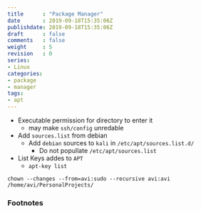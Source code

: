 ```yaml
---
title      : "Package Manager"
date       : 2019-09-18T15:35:06Z
publishdate: 2019-09-18T15:35:06Z
draft      : false
comments   : false
weight     : 5
revision   : 0
series:
- Linux
categories:
- package
- manager
tags:
- apt
---
```


<!-- more -->

* Executable permission for directory to enter it
  * may make `ssh/config` unredable
* Add `sources.list` from debian
  * Add `debian` sources to `kali` in `/etc/apt/sources.list.d/`
    * Do not popullate `/etc/apt/sources.list`
* List Keys addes to `APT`
  * `apt-key list` 


```
chown --changes --from=avi:sudo --recursive avi:avi /home/avi/PersonalProjects/

```


### Footnotes

[^1]:
[^2]:
